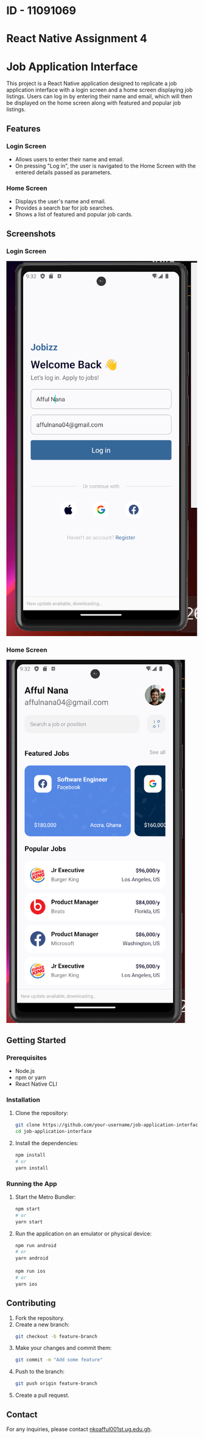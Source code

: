 # ID - 11091069

# React Native Assignment 4

# Job Application Interface

This project is a React Native application designed to replicate a job application interface with a login screen and a home screen displaying job listings. Users can log in by entering their name and email, which will then be displayed on the home screen along with featured and popular job listings.

## Features

### Login Screen
- Allows users to enter their name and email.
- On pressing "Log in", the user is navigated to the Home Screen with the entered details passed as parameters.

### Home Screen
- Displays the user's name and email.
- Provides a search bar for job searches.
- Shows a list of featured and popular job cards.

## Screenshots

### Login Screen
![login](<assets/Screenshot 2024-06-19 213217.png>)

### Home Screen
![Home](<assets/Screenshot 2024-06-19 213235.png>)

## Getting Started

### Prerequisites
- Node.js
- npm or yarn
- React Native CLI

### Installation
1. Clone the repository:
    ```bash
    git clone https://github.com/your-username/job-application-interface.git
    cd job-application-interface
    ```

2. Install the dependencies:
    ```bash
    npm install
    # or
    yarn install
    ```

### Running the App
1. Start the Metro Bundler:
    ```bash
    npm start
    # or
    yarn start
    ```

2. Run the application on an emulator or physical device:
    ```bash
    npm run android
    # or
    yarn android

    npm run ios
    # or
    yarn ios
    ```

## Contributing
1. Fork the repository.
2. Create a new branch:
    ```bash
    git checkout -b feature-branch
    ```
3. Make your changes and commit them:
    ```bash
    git commit -m "Add some feature"
    ```
4. Push to the branch:
    ```bash
    git push origin feature-branch
    ```
5. Create a pull request.


## Contact
For any inquiries, please contact [nkoafful001st.ug.edu.gh](mailto:nkoafful001st.ug.edu.gh).
